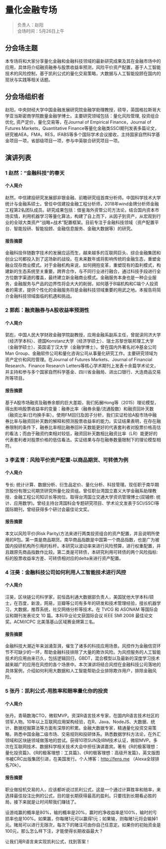 # 量化金融专场

> 负责人：赵阳  
会场时间：5月26日上午  

## 分会场主题

本专场将和大家分享量化金融和金融科技领域的最新研究成果及其在金融市场中的应用，具体将介绍融资融券与股票收益率预测，风险平价资产配置，基于人工智能技术的风险控制，基于凯利公式的量化交易策略，大数据与人工智能投顾在国内的现状与实践等相关话题。

## 分会场组织者

赵阳，中央财经大学中国金融发展研究院金融学助理教授，硕导，英国格拉斯哥大学亚当斯密商学院数量金融学博士。主要研究领域包括：量化风险管理, 投资组合优化, 资产定价，量化交易等，在Journal of Empirical Finance，Journal of Futures Markets，Quantitative Finance等量化金融类SSCI期刊发表多篇论文，研究被AEA，FMA，RES，IFABS等多个国际学术会议接收，主持国家自然科学基金项目一项，省部级项目一项，参与中英联合研究项目一项。

## 演讲列表

### 1 赵然：“金融科技”的春天

#### 个人简介

赵然，中信建投研究发展部非银金融、前瞻研究组首席分析师。中国科学技术大学统计与金融系硕士。曾任中信建投金融工程分析师，2018年wind金牌分析师金融工程第2名团队成员。研究成果包括：借鉴海外资管公司方法论，结合国内资本市场实情，利用机器学习等量化算法，构建了自上而下，从因子到资产，从宏观到行业的全球大类资产“战略+战术”配置框架。目前专注于金融科技领域（资产配置平台、智能投研、智能投顾、金融信息服务、金融大数据等）的研究。

#### 报告摘要

金融科技伴随数字技术的发展应运而生，越来越多的互联网巨头、综合金融集团和创业公司都投入到了这场新的战役。在未来数年或将影响传统的金融生态，重塑金融业现存商业模式。对于金融机构来说，如何拥抱变革，重塑现有的盈利模式，构建新的生态系统至关重要。跨界合作，与不同行业进行融合，通过科技手段进行全方位数字渠道的覆盖，最终建立新金融商业模式。金融服务本身也是一种企业服务，金融服务与产品的边界性将会大大的削弱，如何基于B端机构和C端个人投资者的需求，提供个性化的金融服务将是金融科技领域重要的用武之地。本报告将简介金融科技领域面临的机遇和挑战。

### 2 郭彪：融资融券与A股收益率预测性

#### 个人简介

郭彪，中国人民大学财政金融学院副教授，应用金融系副系主任，曾就读同济大学（经济学本科）、德国Konstanz大学（经济学硕士）、瑞士苏黎世联邦理工大学（金融学硕士）、英国诺丁汉大学（金融学博士）。曾在国内外著名对冲基金公司Man Group、金融软件公司和量化咨询公司从事量化研究工作。主要研究领域为资产定价和风险管理。在Journal of Futures Markets、Journal of Financial Research、Finance Research Letters等核心学术期刊上发表十余篇学术论文，并主持和参与多个国家自然科学基金、四川省金融局、进出口银行、大连商品交易所等项目。

#### 报告摘要

基于A股市场融资及融券余额的巨大差距，我们拓展Hong等（2015）理论模型，得出影响股票收益率的变量：融券比率（融券余量/流通股数）和融资回补天数（融资比率/日均换手率）。使用FM回归及因子分析，我们实证检验A股市场中融券比率与融资回补天数的解释和预测股票收益率的能力。实证结果表明，在存在融券限制的条件下，融券比率相比融券回补天数能更好的代表套利者对股票价格高估的看法；而由于融资约束相对较低，融资回补天数相比融资比率（LR）能更好的代表套利者对股票价格的低估看法。实证结果与存在融券数量限制下的理论模型相符。

### 3 李孟育：风险平价资产配置-以商品期货、可转债为例

#### 个人简介

专长: 统计计算、数据分析、衍生品定价、量化分析、科技管理。现任职于南华期货股份有限公司期货研究所量化投资组。曾任职台湾国立嘉义大学金融系助理教授、金融工程公司知识长等岗位。取得台湾国立交通大学资讯管理博士(双辅修: 统计、应用数学)。曾经主持台湾国科会专题研究项目、学术论文发表于SCI/SSCI等国际期刊，曾经获得多个研讨会最佳论文奖。

#### 报告摘要

本文以风险平价(Risk Parity)方法来进行两类投资组合的资产配置，并且说明所使用的R包。第一类是商品期货。南华商品指数是中国第一个商品指数，也是广为被国内投研机构所引用的标杆。本研究以波动率来进行风险预算，进行权重配置，并且跟原先商品指数作比较。第二类是可转债，本研究利用可转债的两个风险指标: 标的股票收益率方差、可转债相对应的delta来进行资产配置。

### 4 汪昊：金融科技公司如何利用人工智能技术进行风控

#### 个人简介

汪昊，区块链公司科学家，前恒昌利通大数据部负责人，美国犹他大学本科/硕士，在百度，新浪，网易，豆瓣等公司有多年的研发和技术管理经验，擅长机器学习，大数据，推荐系统，社交网络分析等技术。在 TVCG 和 ASONAM 等国际会议和期刊发表论文 10 篇。本科毕业论文获国际会议 IEEE SMI 2008 最佳论文奖。ACM/ICPC 北美落基山区域赛金牌第三名。

#### 报告摘要 

金融科技大潮近年来汹涌澎湃，催生了诸多的科技应用场景。风控作为金融信贷环节不可缺少的一环，帮助金融科技排除了大量的欺诈风险。为风控服务的人工智能技术的应用由来已久，包括逻辑回归，GBDT，混合模型以及最新的深度学习技术越来越广的应用在风控的各个场景中。本次演讲将结合风控在金融科技公司落地的具体案例，介绍如何利用大数据和人工智能帮助企业排除欺诈用户，排除金融风险。

### 5 张丹：凯利公式-用胜率和赔率量化你的投资

#### 个人简介

张丹，青萌数海CTO，微软MVP。资深R语言技术专家，在国内R语言技术社区的领军人物。10年以上互联网应用架构经验，在R、Java、NodeJS、大数据、统计、数据挖掘算法等方面有深厚的积累。金融大数据专家，精通量化投资交易策略，熟悉中国金融二级市场、交易规则和投研体系。熟悉数据学科方法论，在外汇领域和区块链领域做落地的尝试。获得10项SUN及IBM技术认证，微软MVP。多次在互联网技术、数据科学相关技术大会中担任演讲嘉宾。著有《R的极客理想：量化投资篇》、《R的极客理想：工具篇》、《R的极客理想：高级开发篇》，英文版图书被CRC出版集团引进，在美国发行。个人博客：http://fens.me （Alexa全球排名70k）。

#### 报告摘要

职业做投机交易的人，应该都听说过凯利公式，这是一个通过计算胜率和赔率，来选择最佳投注比例的公式，目的是长期获得最高的盈利。只要找到长期看必胜的局，接下来就是让时间帮我们赚钱了。

设游戏赢的概率是80%，输的概率是20%，赢时的净收益率是100%，输时的亏损率也是100%。如果赢，你每赌1元可以赢得1元；如果输，则每赌1元将会输掉1元。赌局可以进行无限次，每次下的赌注可由你自己任意定。如果你的初始资金是100元，那么怎么样下注，才能使得长期收益最大？

让我们用R语言来实现凯利公式，找到答案！
